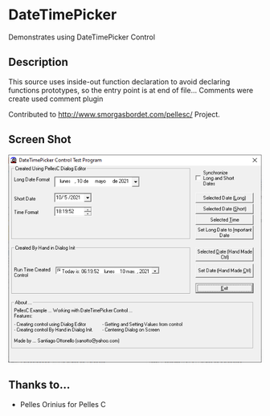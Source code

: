 # DateTimePicker

Demonstrates using DateTimePicker Control

            

## Description
This source uses inside-out function declaration to avoid declaring functions prototypes, so the entry point is at end of file...
Comments were create used comment plugin

Contributed to http://www.smorgasbordet.com/pellesc/ Project.
## Screen Shot
![Screenshot](screenshot.png)

## Thanks to...																															
  - Pelles Orinius for Pelles C			
